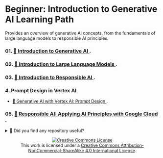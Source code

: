 # Beginner: Introduction to Generative AI Learning Path

Provides an overview of generative AI concepts, from the fundamentals of large language models to responsible AI principles.


### 01. [🔗 Introduction to Generative AI ](Introduction_GenerativeAI_JEVG.md).

### 02. [🔗 Introduction to Large Language Models ](Introduction_GenerativeAI_JEVG.md).

### 03. [🔗 Introduction to Responsible AI ](Introduction_Responsible_AI_JEVG.md).

### 4. Prompt Design in Vertex AI
- [🔗 Generative AI with Vertex AI: Prompt Design ](Prompt_Design_in_Vertex_AI-JEVG/GenerativeAI_with_VertexAI:PromptDesign/Vertex_AI_Workbench_JEVG.md).

### 05. [🔗 Responsible AI: Applying AI Principles with Google Cloud ](Introduction_Responsible_AI_JEVG.md).


<details>
  <summary>🌟 Did you find any repository useful?</summary>
  If any project has been helpful to you, consider giving it a ⭐ star in the repository and follow my GitHub account to stay tuned for future updates! 🚀

  In addition, I am always open to suggestions, recommendations or collaborations. Feel free to [get in touch](https://www.linkedin.com/in/vazquez-galan-jose-emmanuel-664968221) if you have any questions or ideas for improving this project. I'm excited for your feedback and contributions.

  Thank you for your interest and support! 😊
</details>


<p align="center">
<a rel="license" href="http://creativecommons.org/licenses/by-nc-sa/4.0/"><img alt="Creative Commons License" style="border-width:0" src="https://i.creativecommons.org/l/by-nc-sa/4.0/88x31.png" /></a><br />This work is licensed under a <a rel="license" href="http://creativecommons.org/licenses/by-nc-sa/4.0/">Creative Commons Attribution-NonCommercial-ShareAlike 4.0 International License</a>.
</p>


